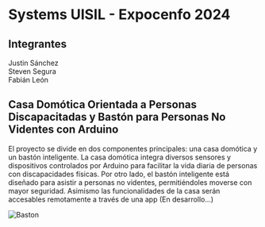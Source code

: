 # Systems UISIL - Expocenfo 2024

## Integrantes
Justin Sánchez  
Steven Segura  
Fabián León

## Casa Domótica Orientada a Personas Discapacitadas y Bastón para Personas No Videntes con Arduino
El proyecto se divide en dos componentes principales: una casa domótica y un bastón inteligente. La casa domótica integra diversos sensores y dispositivos controlados por Arduino para facilitar la vida diaria de personas con discapacidades físicas. Por otro lado, el bastón inteligente está diseñado para asistir a personas no videntes, permitiéndoles moverse con mayor seguridad. Asimismo las funcionalidades de la casa serán accesables remotamente a través de una app (En desarrollo...)

![Baston](https://github.com/user-attachments/assets/f577fc8b-64c6-4776-b9eb-5df754b5cacdsmall)
